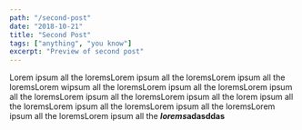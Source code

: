 ```yaml
---
path: "/second-post"
date: "2018-10-21"
title: "Second Post"
tags: ["anything", "you know"]
excerpt: "Preview of second post"
---
```


Lorem ipsum all the loremsLorem ipsum all the loremsLorem ipsum all the loremsLorem wipsum all the loremsLorem ipsum all the loremsLorem ipsum all the loremsLorem ipsum all the loremsLorem ipsum all the lorem ipsum all the loremsLorem ipsum all the loremsLorem ipsum all the loremsLorem ipsum all the loremsLorem ipsum all the ***lorems*adasddas**
